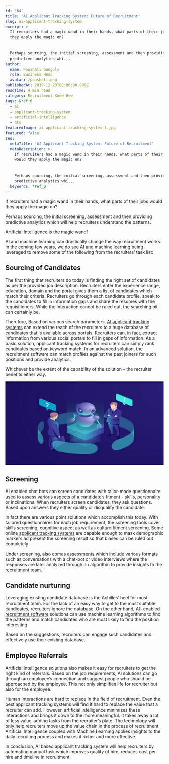 ```yaml
---
id: '64'
title: 'AI Applicant Tracking System: Future of Recruitment'
slug: ai-applicant-tracking-system
excerpt: >-
  If recruiters had a magic wand in their hands, what parts of their jobs would
  they apply the magic on?


  Perhaps sourcing, the initial screening, assessment and then providing
  predictive analytics whi...
author:
  name: Poushali Ganguly
  role: Business Head
  avatar: /poushali.png
publishedAt: 2019-12-23T00:00:00.000Z
readTime: 4 min read
category: Recruitment Know How
tags: &ref_0
  - ai
  - applicant-tracking-system
  - artificial-intelligence
  - ats
featuredImage: ai-applicant-tracking-system-1.jpg
featured: false
seo:
  metaTitle: 'AI Applicant Tracking System: Future of Recruitment'
  metaDescription: >-
    If recruiters had a magic wand in their hands, what parts of their jobs
    would they apply the magic on?


    Perhaps sourcing, the initial screening, assessment and then providing
    predictive analytics whi...
  keywords: *ref_0
---
```


If recruiters had a magic wand in their hands, what parts of their jobs would they apply the magic on?

Perhaps sourcing, the initial screening, assessment and then providing predictive analytics which will help recruiters understand the patterns.

Artificial Intelligence is the magic wand!

AI and machine learning can drastically change the way recruitment works. In the coming few years, we do see AI and machine learning being leveraged to remove some of the following from the recruiters’ task list:

<!--more-->

## Sourcing of Candidates

The first thing that recruiters do today is finding the right set of candidates as per the provided job description. Recruiters enter the experience range, education, domain and the portal gives them a list of candidates which match their criteria. Recruiters go through each candidate profile, speak to the candidates to fill in information gaps and share the resumes with the requisitioners. While the interaction cannot be ruled out, the searching bit can certainly be.

Therefore, Based on various search parameters, [AI applicant tracking systems](https://www.thetalentpool.ai/blogs/does-your-applicant-tracking-software-have-these-features/) can extend the reach of the recruiters to a huge database of candidates that is available across portals. Recruiters can, in fact, extract information from various social portals to fill in gaps of information. As a basic solution, applicant tracking systems for recruiters can simply rank candidates based on keyword match. In an advanced solution, the recruitment software can match profiles against the past joiners for such positions and provide analytics.

Whichever be the extent of the capability of the solution – the recruiter benefits either way.

![ai-applicant-tracking-system](images/ai-applicant-tracking-system-1-1024x536.jpg)

## Screening

AI enabled chat bots can screen candidates with tailor-made questionnaire used to assess various aspects of a candidate’s fitment - skills, personality or inclinations. When recruiters screen candidates, they ask questions. Based upon answers they either qualify or disqualify the candidate.

In fact there are various point solutions which accomplish this today. With tailored questionnaires for each job requirement, the screening tools cover skills screening, cognitive aspect as well as culture fitment screening. Some online [applicant tracking systems](https://en.wikipedia.org/wiki/Applicant_tracking_system) are capable enough to mask demographic markers ad present the screening result so that biases can be ruled out completely

Under screening, also comes assessments which include various formats such as conversations with a chat-bot or video interviews where the responses are later analyzed through an algorithm to provide insights to the recruitment team.

## Candidate nurturing

Leveraging existing candidate database is the Achilles’ heel for most recruitment team. For the lack of an easy way to get to the most suitable candidates, recruiters ignore the database. On the other hand, AI- enabled [recruitment software](https://www.thetalentpool.ai/cloud-recruitment-software/) solutions can use machine learning algorithms to find the patterns and match candidates who are most likely to find the position interesting.

Based on the suggestions, recruiters can engage such candidates and effectively use their existing database.

## Employee Referrals

Artificial intelligence solutions also makes it easy for recruiters to get the right kind of referrals. Based on the job requirements, AI solutions can go through an employee’s connection and suggest people who should be approached by the employee. This not only simplifies life for recruiter but also for the employee.

Human Interactions are hard to replace in the field of recruitment. Even the best applicant tracking systems will find it hard to replace the value that a recruiter can add. However, artificial intelligence minimizes these interactions and brings it down to the more meaningful. It takes away a lot of less value-adding tasks from the recruiter’s plate. The technology will only help recruiters move up the value chain in the process of recruitment. Artificial Intelligence coupled with Machine Learning applies insights to the daily recruiting process and makes it richer and more effective.

In conclusion, AI based applicant tracking system will help recruiters by automating manual task which improves quality of hire, reduces cost per hire and timeline in recruitment.
